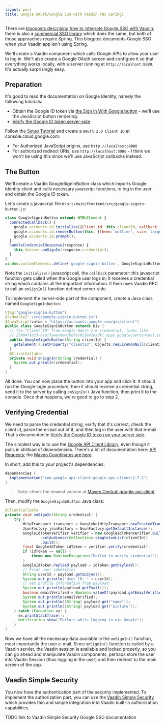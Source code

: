```yaml
---
layout: post
title: Google OAuth/Google SSO with Vaadin (No Spring)
---
```


There are [blogposts describing how to integrate Google SSO with Vaadin](https://vaadin.com/blog/oauth-2-and-google-sign-in-for-a-vaadin-application);
there is also a [commercial SSO library](https://vaadin.com/docs/latest/tools/sso) which
does the same, but both of those approaches require Spring. This blogpost documents
Google SSO when your Vaadin app isn't using Spring.

We'll create a Vaadin component which calls Google APIs to allow your user to log in.
We'll also create a Google OAuth screen and configure it so that everything works locally,
with a server running at `http://localhost:8080`. It's actually surprisingly easy.

## Preparation

It's good to read the documentation on Google Identity, namely the following tutorials:

* Obtain the Google ID token via [the Sign In With Google button](https://developers.google.com/identity/gsi/web/guides/display-button) -
  we'll use the JavaScript button rendering.
* [Verify the Google ID token server-side](https://developers.google.com/identity/gsi/web/guides/verify-google-id-token)

Follow the [Setup Tutorial](https://developers.google.com/identity/gsi/web/guides/get-google-api-clientid) and create
a `OAuth 2.0 Client ID` at console.cloud.google.com:

* For Authorized JavaScript origins, use `http://localhost:8080`
* For authorized redirect URIs, use `http://localhost:8080` - I think we won't be using this since
  we'll use JavaScript callbacks instead.

## The Button

We'll create a Vaadin GoogleSignInButton class which imports Google Identity client and calls
necessary javascript functions, to log in the user and obtain the Google ID token.

Let's create a javascript file in `src/main/frontend/src/google-signin-button.js`:
```javascript
class GoogleSigninButton extends HTMLElement {
  connectedCallback() {
    google.accounts.id.initialize({client_id: this.clientId, callback: this.handleCredentialResponse.bind(this)});
    google.accounts.id.renderButton(this, {theme:'outline', size:'large'});
    google.accounts.id.prompt();
  }
  handleCredentialResponse(response) {
    this.$server.onSignIn(response.credential);
  }
}
window.customElements.define('google-signin-button', GoogleSigninButton);
```
Note the `initialize()` javascript call, the `callback` parameter: this javascript function gets
called when the Google user logs in; it receives a credential string which contains
all the important information. It then uses Vaadin RPC to call an `onSignIn()` function
defined server-side.

To implement the server-side part of the component, create a Java class named `GoogleSignInButton`:
```java
@Tag("google-signin-button")
@JsModule("./src/google-signin-button.js")
@JavaScript(value = "https://accounts.google.com/gsi/client")
public class GoogleSignInButton extends Div {
  // the "Client ID" from Google OAuth 2.0 credential, looks like
  // 2398471023-asoifywerhewjkdlaj023842asdkl.apps.googleusercontent.com
  public GoogleSignInButton(String clientId) {
    getElement().setProperty("clientId", Objects.requireNonNull(clientId));
  }
  @ClientCallable
  private void onSignIn(String credential) {
    System.out.println(credential);
  }
}
```
All done. You can now place the button into your app and click it. It should run the Google login procedure,
then it should receive a credential string, send it to the server by calling `onSignIn()` Java
function, then print it to the console. Once that happens, we're good to go to step 2.

## Verifying Credential

We need to parse the credential string, verify that it's correct, check the client id,
parse the e-mail out of it, and then log in the user with that e-mail. That's documented
in [Verify the Google ID token on your server side](https://developers.google.com/identity/gsi/web/guides/verify-google-id-token).

The simplest way is to use the [Google API Client Library](https://developers.google.com/api-client-library/java),
even though it pulls in shitload of dependencies. There's a bit of documentation here: [API Requests](https://developers.google.com/api-client-library/java/google-api-java-client/requests);
the [Maven Coordinates are here](https://developers.google.com/api-client-library/java/google-api-java-client/setup).

In short, add this to your project's dependencies:
```gradle
dependencies {
  implementation("com.google.api-client:google-api-client:2.7.2")
}
```
> Note: check the newest version at [Maven Central: google-api-client](https://repo1.maven.org/maven2/com/google/api-client/google-api-client/)

Then, modify the `GoogleSignInButton` Java class:
```java
@ClientCallable
private void onSignIn(String credential) {
    try {
        HttpTransport transport = GoogleNetHttpTransport.newTrustedTransport();
        JsonFactory jsonFactory = GsonFactory.getDefaultInstance();
        GoogleIdTokenVerifier verifier = new GoogleIdTokenVerifier.Builder(transport, jsonFactory)
                .setAudience(Collections.singletonList(clientId))
                .build();
        final GoogleIdToken idToken = verifier.verify(credential);
        if (idToken == null) {
            throw new RuntimeException("Failed to verify credential");
        }
        GoogleIdToken.Payload payload = idToken.getPayload();
        // Print user identifier
        String userId = payload.getSubject();
        System.out.println("User ID: " + userId);
        // Get profile information from payload
        System.out.println(payload.getEmail());
        boolean emailVerified = Boolean.valueOf(payload.getEmailVerified());
        System.out.println(emailVerified);
        System.out.println((String) payload.get("name"));
        System.out.println((String) payload.get("picture"));
    } catch (Exception ex) {
      ex.printStackTrace();
      Notification.show("Failure while logging in via Google");
    }
}
```

Now we have all the necessary data available in the `onSignIn()` function, most importantly the user
e-mail. Since `onSignIn()` function is called by a Vaadin servlet, the Vaadin session
is available and locked properly, so you can go ahead and manipulate Vaadin components,
perhaps store the user into Vaadin Session (thus logging in the user) and then redirect
to the main screen of the app.

## Vaadin Simple Security

You now have the authentication part of the security implemented. To implement the
authorization part, you can use the [Vaadin Simple Security](https://github.com/mvysny/vaadin-simple-security)
which provides thin and simple integration into Vaadin built-in authorization capabilities.

TODO link to Vaadin Simple Security Google SSO documentation

